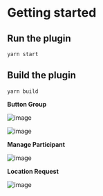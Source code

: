# Getting started

## Run the plugin

```
yarn start
```

## Build the plugin

```
yarn build
```

**Button Group**

![image](https://github.com/gregwalker-pexip/workflowOne/assets/84256673/aff59e7f-a0d3-4667-a125-07a6fd8d1c31)

![image](https://github.com/gregwalker-pexip/workflowOne/assets/84256673/16752e28-6148-4ee5-802d-8063e3daea98)

**Manage Participant**

![image](https://github.com/gregwalker-pexip/workflowOne/assets/84256673/4bed2b05-2451-4958-9405-eb15658e2e04)

**Location Request**

![image](https://github.com/gregwalker-pexip/workflowOne/assets/84256673/044e7a81-ee4a-403f-af73-7a21c75b9c10)
